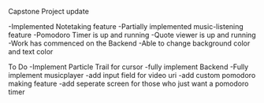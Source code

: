 Capstone Project update

-Implemented Notetaking feature
-Partially implemented music-listening feature
-Pomodoro Timer is up and running
-Quote viewer is up and running
-Work has commenced on the Backend
-Able to change background color and text color

To Do
-Implement Particle Trail for cursor
-fully implement Backend
-Fully implement musicplayer
-add input field for video uri
-add custom pomodoro making feature
-add seperate screen for those who just want a pomodoro timer

